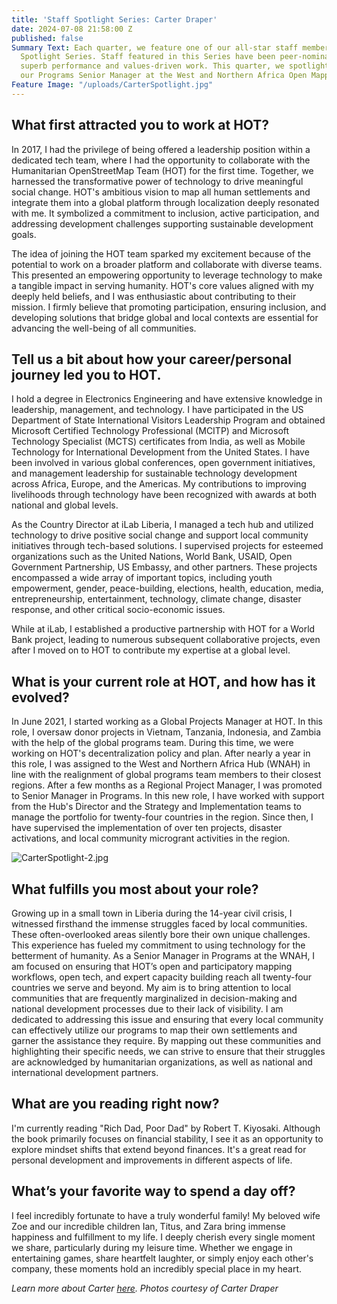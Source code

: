 ```yaml
---
title: 'Staff Spotlight Series: Carter Draper'
date: 2024-07-08 21:58:00 Z
published: false
Summary Text: Each quarter, we feature one of our all-star staff members in a Staff
  Spotlight Series. Staff featured in this Series have been peer-nominated for their
  superb performance and values-driven work. This quarter, we spotlight Carter Draper,
  our Programs Senior Manager at the West and Northern Africa Open Mapping Hub.
Feature Image: "/uploads/CarterSpotlight.jpg"
---
```


## What first attracted you to work at HOT?

In 2017, I had the privilege of being offered a leadership position within a dedicated tech team, where I had the opportunity to collaborate with the Humanitarian OpenStreetMap Team (HOT) for the first time. Together, we harnessed the transformative power of technology to drive meaningful social change. HOT's ambitious vision to map all human settlements and integrate them into a global platform through localization deeply resonated with me. It symbolized a commitment to inclusion, active participation, and addressing development challenges supporting sustainable development goals.

The idea of joining the HOT team sparked my excitement because of the potential to work on a broader platform and collaborate with diverse teams. This presented an empowering opportunity to leverage technology to make a tangible impact in serving humanity. HOT's core values aligned with my deeply held beliefs, and I was enthusiastic about contributing to their mission. I firmly believe that promoting participation, ensuring inclusion, and developing solutions that bridge global and local contexts are essential for advancing the well-being of all communities.


## Tell us a bit about how your career/personal journey led you to HOT. 

I hold a degree in Electronics Engineering and have extensive knowledge in leadership, management, and technology. I have participated in the US Department of State International Visitors Leadership Program and obtained Microsoft Certified Technology Professional (MCITP) and Microsoft Technology Specialist (MCTS) certificates from India, as well as Mobile Technology for International Development from the United States. I have been involved in various global conferences, open government initiatives, and management leadership for sustainable technology development across Africa, Europe, and the Americas. My contributions to improving livelihoods through technology have been recognized with awards at both national and global levels.

As the Country Director at iLab Liberia, I managed a tech hub and utilized technology to drive positive social change and support local community initiatives through tech-based solutions. I supervised projects for esteemed organizations such as the United Nations, World Bank, USAID, Open Government Partnership, US Embassy, and other partners. These projects encompassed a wide array of important topics, including youth empowerment, gender, peace-building, elections, health, education, media, entrepreneurship, entertainment, technology, climate change, disaster response, and other critical socio-economic issues.

While at iLab, I established a productive partnership with HOT for a World Bank project, leading to numerous subsequent collaborative projects, even after I moved on to HOT to contribute my expertise at a global level.

## What is your current role at HOT, and how has it evolved? 

In June 2021, I started working as a Global Projects Manager at HOT. In this role, I oversaw donor projects in Vietnam, Tanzania, Indonesia, and Zambia with the help of the global programs team. During this time, we were working on HOT's decentralization policy and plan. After nearly a year in this role, I was assigned to the West and Northern Africa Hub (WNAH) in line with the realignment of global programs team members to their closest regions. After a few months as a Regional Project Manager, I was promoted to Senior Manager in Programs. In this new role, I have worked with support from the Hub's Director and the Strategy and Implementation teams to manage the portfolio for twenty-four countries in the region. Since then, I have supervised the implementation of over ten projects, disaster activations, and local community microgrant activities in the region.

![CarterSpotlight-2.jpg](/uploads/CarterSpotlight-2.jpg)

## What fulfills you most about your role?
Growing up in a small town in Liberia during the 14-year civil crisis, I witnessed firsthand the immense struggles faced by local communities. These often-overlooked areas silently bore their own unique challenges. This experience has fueled my commitment to using technology for the betterment of humanity. As a Senior Manager in Programs at the WNAH, I am focused on ensuring that HOT’s open and participatory mapping workflows, open tech, and expert capacity building reach all twenty-four countries we serve and beyond. My aim is to bring attention to local communities that are frequently marginalized in decision-making and national development processes due to their lack of visibility. I am dedicated to addressing this issue and ensuring that every local community can effectively utilize our programs to map their own settlements and garner the assistance they require. By mapping out these communities and highlighting their specific needs, we can strive to ensure that their struggles are acknowledged by humanitarian organizations, as well as national and international development partners.

## What are you reading right now?
I'm currently reading "Rich Dad, Poor Dad" by Robert T. Kiyosaki. Although the book primarily focuses on financial stability, I see it as an opportunity to explore mindset shifts that extend beyond finances. It's a great read for personal development and improvements in different aspects of life.

## What’s your favorite way to spend a day off?
I feel incredibly fortunate to have a truly wonderful family! My beloved wife Zoe and our incredible children Ian, Titus, and Zara bring immense happiness and fulfillment to my life. I deeply cherish every single moment we share, particularly during my leisure time. Whether we engage in entertaining games, share heartfelt laughter, or simply enjoy each other's company, these moments hold an incredibly special place in my heart.

*Learn more about Carter [here](https://www.hotosm.org/people/carter-draper/).*
*Photos courtesy of Carter Draper*